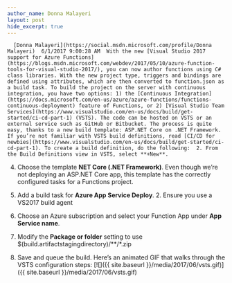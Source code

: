 ```yaml
---
author_name: Donna Malayeri
layout: post
hide_excerpt: true
---
```

      [Donna Malayeri](https://social.msdn.microsoft.com/profile/Donna Malayeri)  6/1/2017 9:00:28 AM  With the new [Visual Studio 2017 support for Azure Functions](https://blogs.msdn.microsoft.com/webdev/2017/05/10/azure-function-tools-for-visual-studio-2017/), you can now author functions using C# class libraries. With the new project type, triggers and bindings are defined using attributes, which are then converted to function.json as a build task. To build the project on the server with continuous integration, you have two options: 1) the [Continuous Integration](https://docs.microsoft.com/en-us/azure/azure-functions/functions-continuous-deployment) feature of Functions, or 2) [Visual Studio Team Services](https://www.visualstudio.com/en-us/docs/build/get-started/ci-cd-part-1) (VSTS). The code can be hosted on VSTS or an external service such as GitHub or Bitbucket. The process is quite easy, thanks to a new build template: ASP.NET Core on .NET Framework. If you’re not familiar with VSTS build definitions, read [CI/CD for newbies](https://www.visualstudio.com/en-us/docs/build/get-started/ci-cd-part-1). To create a build definition, do the following:  2. From the Build Definitions view in VSTS, select **+New**.
 4. Choose the template **NET Core (.NET Framework)**. Even though we’re not deploying an ASP.NET Core app, this template has the correctly configured tasks for a Functions project.
 6. Add a build task for **Azure App Service Deploy**. 
	 2. Ensure you use a VS2017 build agent
	  
 8. Choose an Azure subscription and select your Function App under **App Service name**.
 10. Modify the **Package or folder** setting to use $(build.artifactstagingdirectory)/**/*.zip
 12. Save and queue the build.
  Here’s an animated GIF that walks through the VSTS configuration steps: [![]({{ site.baseurl }}/media/2017/06/vsts.gif)]({{ site.baseurl }}/media/2017/06/vsts.gif)      